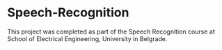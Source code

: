 # Speech-Recognition
This project was completed as part of the Speech Recognition course at School of Electrical Engineering, University in Belgrade.
